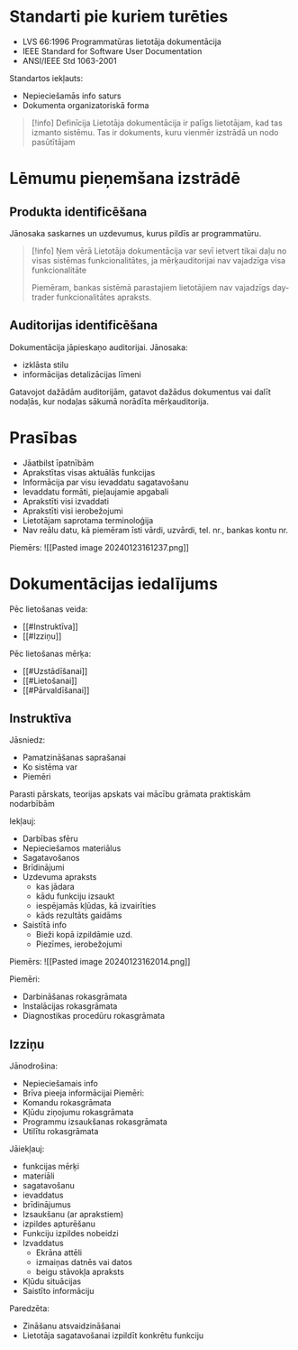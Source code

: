 
# Standarti pie kuriem turēties

- LVS 66:1996 Programmatūras lietotāja dokumentācija
- IEEE Standard for Software User Documentation
- ANSI/IEEE Std 1063-2001

Standartos iekļauts:
- Nepieciešamās info saturs
- Dokumenta organizatoriskā forma

> [!info] Definīcija
> Lietotāja dokumentācija ir palīgs lietotājam, kad tas izmanto sistēmu.
> Tas ir dokuments, kuru vienmēr izstrādā un nodo pasūtītājam


# Lēmumu pieņemšana izstrādē

## Produkta identificēšana

Jānosaka saskarnes un uzdevumus, kurus pildīs ar programmatūru.

> [!info] Ņem vērā
> Lietotāja dokumentācija var sevī ietvert tikai daļu no visas sistēmas funkcionalitātes, ja mērķauditorijai nav vajadzīga visa funkcionalitāte
> 
> Piemēram, bankas sistēmā parastajiem lietotājiem nav vajadzīgs day-trader funkcionalitātes apraksts.

## Auditorijas identificēšana

Dokumentācija jāpieskaņo auditorijai.
Jānosaka:
- izklāsta stilu
- informācijas detalizācijas līmeni

Gatavojot dažādām auditorijām, gatavot dažādus dokumentus vai dalīt nodaļās, kur nodaļas sākumā norādīta mērķauditorija.


# Prasības

- Jāatbilst īpatnībām
- Aprakstītas visas aktuālās funkcijas
- Informācija par visu ievaddatu sagatavošanu
- Ievaddatu formāti, pieļaujamie apgabali
- Aprakstīti visi izvaddati
- Aprakstīti visi ierobežojumi
- Lietotājam saprotama terminoloģija
- Nav reālu datu, kā piemēram īsti vārdi, uzvārdi, tel. nr., bankas kontu nr.

Piemērs:
![[Pasted image 20240123161237.png]]


# Dokumentācijas iedalījums

Pēc lietošanas veida:
- [[#Instruktīva]]
- [[#Izziņu]]

Pēc lietošanas mērķa:
- [[#Uzstādīšanai]]
- [[#Lietošanai]]
- [[#Pārvaldīšanai]]

## Instruktīva

Jāsniedz:
- Pamatzināšanas saprašanai
- Ko sistēma var
- Piemēri

Parasti pārskats, teorijas apskats vai mācību grāmata praktiskām nodarbībām

Iekļauj:
- Darbības sfēru
- Nepieciešamos materiālus
- Sagatavošanos
- Brīdinājumi
- Uzdevuma apraksts
	- kas jādara
	- kādu funkciju izsaukt
	- iespējamās kļūdas, kā izvairīties
	- kāds rezultāts gaidāms
- Saistītā info
	- Bieži kopā izpildāmie uzd.
	- Piezīmes, ierobežojumi

Piemērs:
![[Pasted image 20240123162014.png]]

Piemēri:
- Darbināšanas rokasgrāmata
- Instalācijas rokasgrāmata
- Diagnostikas procedūru rokasgrāmata

## Izziņu

Jānodrošina:
- Nepieciešamais info
- Brīva pieeja informācijai
Piemēri:
- Komandu rokasgrāmata
- Kļūdu ziņojumu rokasgrāmata
- Programmu izsaukšanas rokasgrāmata
- Utilītu rokasgrāmata

Jāiekļauj:
- funkcijas mērķi
- materiāli
- sagatavošanu
- ievaddatus
- brīdinājumus
- Izsaukšanu (ar aprakstiem)
- izpildes apturēšanu
- Funkciju izpildes nobeidzi
- Izvaddatus
	- Ekrāna attēli
	- izmaiņas datnēs vai datos
	- beigu stāvokļa apraksts
- Kļūdu situācijas
- Saistīto informāciju

Paredzēta:
- Zināšanu atsvaidzināšanai
- Lietotāja sagatavošanai izpildīt konkrētu funkciju

